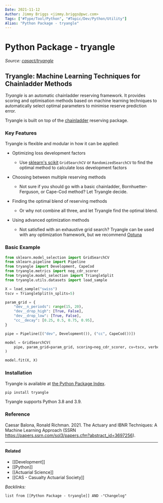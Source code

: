 ```yaml
---
Date: 2021-11-12
Author: Jimmy Briggs <jimmy.briggs@pwc.com>
Tags: ["#Type/Tool/Python", "#Topic/Dev/Python/Utility"]
Alias: "Python Package - tryangle"
---
```


# Python Package - tryangle

*Source: [casact/tryangle](https://github.com/casact/tryangle)*

## Tryangle: Machine Learning Techniques for Chainladder Methods

*Tryangle* is an automatic chainladder reserving framework. It provides scoring and optimisation methods based
on machine learning techniques to automatically select optimal parameters to minimise reserve prediction error.

Tryangle is built on top of the [chainladder](https://chainladder-python.readthedocs.io/en/latest/index.html) reserving package.

### Key Features


Tryangle is flexible and modular in how it can be applied:

- Optimizing loss development factors

  - Use [sklearn's scikit](https://scikit-learn.org/) `GridSearchCV` or `RandomizedSearchCV` to
    find the optimal method to calculate loss development factors

- Choosing between multiple reserving methods

  - Not sure if you should go with a basic chainladder, Bornhuetter-Ferguson, or Cape-Cod
    method? Let Tryangle decide.

- Finding the optimal blend of reserving methods

  - Or why not combine all three, and let Tryangle find the optimal blend.

- Using advanced optimization methods

  - Not satisfied with an exhaustive grid search? Tryangle can be used with
    any optimization framework, but we recommend [Optuna](https://optuna.org/)

### Basic Example

```python
from sklearn.model_selection import GridSearchCV
from sklearn.pipeline import Pipeline
from tryangle import Development, CapeCod
from tryangle.metrics import neg_cdr_scorer
from tryangle.model_selection import TriangleSplit
from tryangle.utils.datasets import load_sample

X = load_sample("swiss")
tscv = TriangleSplit(n_splits=5)

param_grid = {
	"dev__n_periods": range(15, 20),
    "dev__drop_high": [True, False],
    "dev__drop_low": [True, False],
    "cc__decay": [0.25, 0.5, 0.75, 0.95],
}

pipe = Pipeline([("dev", Development()), ("cc", CapeCod())])

model = GridSearchCV(
	pipe, param_grid=param_grid, scoring=neg_cdr_scorer, cv=tscv, verbose=1, n_jobs=-1
)

model.fit(X, X)
```

### Installation

Tryangle is available at [the Python Package Index](https://pypi.org/project/tryangle/).

```bash
pip install tryangle
```

Tryangle supports Python 3.8 and 3.9.

### Reference

Caesar Balona, Ronald Richman. 2021.
The Actuary and IBNR Techniques: A Machine Learning Approach (SSRN <https://papers.ssrn.com/sol3/papers.cfm?abstract_id=3697256>).

***

#### Related

- [[Development]]
- [[Python]]
- [[Actuarial Science]]
- [[CAS - Casualty Actuarial Society]]


*Backlinks:*

```dataview
list from [[Python Package - tryangle]] AND -"Changelog"
```